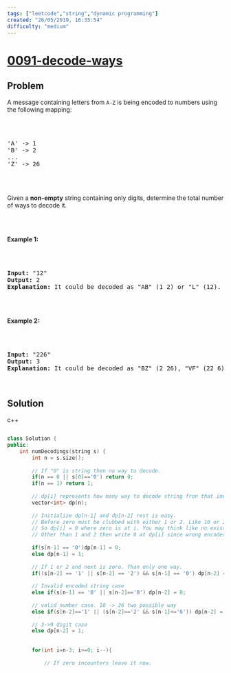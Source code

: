 ```yaml
---
tags: ["leetcode","string","dynamic programming"]
created: "26/05/2019, 16:35:54"
difficulty: "medium"
---
```


# [0091-decode-ways](https://leetcode.com/problems/decode-ways/)

## Problem
<div><p>A message containing letters from <code>A-Z</code> is being encoded to numbers using the following mapping:</p><br><br><pre>'A' -&gt; 1<br>'B' -&gt; 2<br>...<br>'Z' -&gt; 26<br></pre><br><br><p>Given a <strong>non-empty</strong> string containing only digits, determine the total number of ways to decode it.</p><br><br><p><strong>Example 1:</strong></p><br><br><pre><strong>Input:</strong> "12"<br><strong>Output:</strong> 2<br><strong>Explanation:</strong>&nbsp;It could be decoded as "AB" (1 2) or "L" (12).<br></pre><br><br><p><strong>Example 2:</strong></p><br><br><pre><strong>Input:</strong> "226"<br><strong>Output:</strong> 3<br><strong>Explanation:</strong>&nbsp;It could be decoded as "BZ" (2 26), "VF" (22 6), or "BBF" (2 2 6).</pre><br></div>

## Solution

c++
```c++

class Solution {
public:
    int numDecodings(string s) {
        int n = s.size();
        
        // If "0" is string then no way to decode.
        if(n == 0 || s[0]=='0') return 0;
        if(n == 1) return 1;
        
        // dp[i] represents how many way to decode string fron that index till last index.
        vector<int> dp(n);
        
        // Initialize dp[n-1] and dp[n-2] rest is easy.
        // Before zero must be clubbed with either 1 or 2. Like 10 or 20.
        // So dp[i] = 0 where zero is at i. You may think like no existance of single zero
        // Other than 1 and 2 then write 0 at dp[i] since wrong encoded string given.
        
        if(s[n-1] == '0')dp[n-1] = 0;
        else dp[n-1] = 1;
        
        // If 1 or 2 and next is zero. Than only one way.
        if((s[n-2] == '1' || s[n-2] == '2') && s[n-1] == '0') dp[n-2] = 1;
        
        // Invalid encoded string case
        else if(s[n-1] == '0' || s[n-2]=='0') dp[n-2] = 0;
        
        // valid number case. 10 -> 26 two possible way
        else if(s[n-2]=='1' || (s[n-2]=='2' && s[n-1]<='6')) dp[n-2] = 2;
        
        // 3->9 digit case
        else dp[n-2] = 1;
        
        
        for(int i=n-3; i>=0; i--){
            
            // If zero incounters leave it now.
​
```
